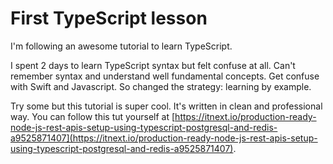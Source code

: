 # First TypeScript lesson

I'm following an awesome tutorial to learn TypeScript. 

I spent 2 days to learn TypeScript syntax but felt confuse at all. Can't remember syntax and understand well fundamental concepts. Get confuse with Swift and Javascript. So changed the strategy: learning by example. 

Try some but this tutorial is super cool. It's written in clean and professional way. You can follow this tut yourself at [https://itnext.io/production-ready-node-js-rest-apis-setup-using-typescript-postgresql-and-redis-a9525871407](https://itnext.io/production-ready-node-js-rest-apis-setup-using-typescript-postgresql-and-redis-a9525871407).

